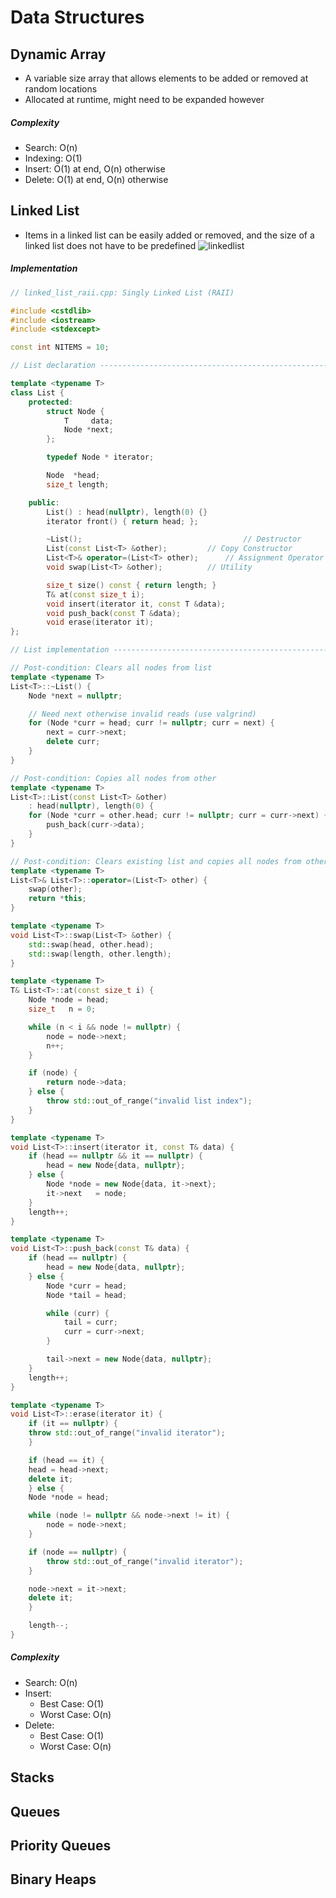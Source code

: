 Data Structures
===============

## Dynamic Array
* A variable size array that allows elements to be added or removed at random locations
* Allocated at runtime, might need to be expanded however

##### Complexity
* Search: O(n)
* Indexing: O(1)
* Insert: O(1) at end, O(n) otherwise
* Delete: O(1) at end, O(n) otherwise

## Linked List
* Items in a linked list can be easily added or removed, and the size of a linked list does not have to be predefined
![linkedlist](https://upload.wikimedia.org/wikipedia/commons/6/6d/Singly-linked-list.svg)

##### Implementation
```C++
// linked_list_raii.cpp: Singly Linked List (RAII)

#include <cstdlib>
#include <iostream>
#include <stdexcept>

const int NITEMS = 10;

// List declaration ------------------------------------------------------------

template <typename T>
class List {
    protected:
        struct Node {
            T     data;
            Node *next;
        };

        typedef Node * iterator;

        Node  *head;
        size_t length;

    public:
        List() : head(nullptr), length(0) {}
        iterator front() { return head; };

        ~List();                                    // Destructor
        List(const List<T> &other);		    // Copy Constructor
        List<T>& operator=(List<T> other);	    // Assignment Operator
        void swap(List<T> &other);		    // Utility

        size_t size() const { return length; }
        T& at(const size_t i);
        void insert(iterator it, const T &data);
        void push_back(const T &data);
        void erase(iterator it);
};

// List implementation --------------------------------------------------------

// Post-condition: Clears all nodes from list
template <typename T>
List<T>::~List() {
    Node *next = nullptr;

    // Need next otherwise invalid reads (use valgrind)
    for (Node *curr = head; curr != nullptr; curr = next) {
        next = curr->next;
        delete curr;
    }
}

// Post-condition: Copies all nodes from other
template <typename T>
List<T>::List(const List<T> &other)
    : head(nullptr), length(0) {
    for (Node *curr = other.head; curr != nullptr; curr = curr->next) {
        push_back(curr->data);
    }
}

// Post-condition: Clears existing list and copies all nodes from other
template <typename T>
List<T>& List<T>::operator=(List<T> other) {
    swap(other);
    return *this;
}

template <typename T>
void List<T>::swap(List<T> &other) {
    std::swap(head, other.head);
    std::swap(length, other.length);
}

template <typename T>
T& List<T>::at(const size_t i) {
    Node *node = head;
    size_t   n = 0;

    while (n < i && node != nullptr) {
        node = node->next;
        n++;
    }

    if (node) {
        return node->data;
    } else {
        throw std::out_of_range("invalid list index");
    }
}

template <typename T>
void List<T>::insert(iterator it, const T& data) {
    if (head == nullptr && it == nullptr) {
        head = new Node{data, nullptr};
    } else {
    	Node *node = new Node{data, it->next};
    	it->next   = node;
    }
    length++;
}

template <typename T>
void List<T>::push_back(const T& data) {
    if (head == nullptr) {
        head = new Node{data, nullptr};
    } else {
        Node *curr = head;
        Node *tail = head;

        while (curr) {
            tail = curr;
            curr = curr->next;
        }

        tail->next = new Node{data, nullptr};
    }
    length++;
}

template <typename T>
void List<T>::erase(iterator it) {
    if (it == nullptr) {
	throw std::out_of_range("invalid iterator");
    }

    if (head == it) {
	head = head->next;
	delete it;
    } else {
	Node *node = head;

	while (node != nullptr && node->next != it) {
	    node = node->next;
	}

	if (node == nullptr) {
	    throw std::out_of_range("invalid iterator");
	}

	node->next = it->next;
	delete it;
    }

    length--;
}
```

##### Complexity
* Search: O(n)
* Insert:
  * Best Case: O(1)
  * Worst Case: O(n)
* Delete:
  * Best Case: O(1)
  * Worst Case: O(n)

## Stacks


## Queues


## Priority Queues


## Binary Heaps
